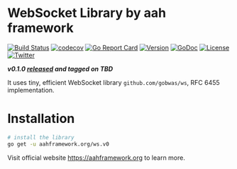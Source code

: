 # WebSocket Library by aah framework

[![Build Status](https://travis-ci.org/go-aah/ws.svg?branch=master)](https://travis-ci.org/go-aah/ws) [![codecov](https://codecov.io/gh/go-aah/ws/branch/master/graph/badge.svg)](https://codecov.io/gh/go-aah/ws/branch/master) [![Go Report Card](https://goreportcard.com/badge/aahframework.org/ws.v0)](https://goreportcard.com/report/aahframework.org/ws.v0) [![Version](https://img.shields.io/badge/version-0.1.0-blue.svg)](https://github.com/go-aah/ws/releases/latest) [![GoDoc](https://godoc.org/aahframework.org/ws.v0?status.svg)](https://godoc.org/aahframework.org/ws.v0)  [![License](https://img.shields.io/github/license/go-aah/ws.svg)](LICENSE) [![Twitter](https://img.shields.io/badge/twitter-@aahframework-55acee.svg)](https://twitter.com/aahframework)

***v0.1.0 [released](https://github.com/go-aah/ws/releases/latest) and tagged on TBD***

It uses tiny, efficient WebSocket library `github.com/gobwas/ws`, RFC 6455 implementation.

# Installation

```bash
# install the library
go get -u aahframework.org/ws.v0
```

Visit official website https://aahframework.org to learn more.
